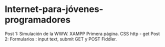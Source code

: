 # Internet-para-jóvenes-programadores
Post 1: Simulación de la WWW.
        XAMPP
        Primera página.
        CSS
        http - get
Post 2: Formularios : input text, submit
        GET y POST
        Fiddler.
